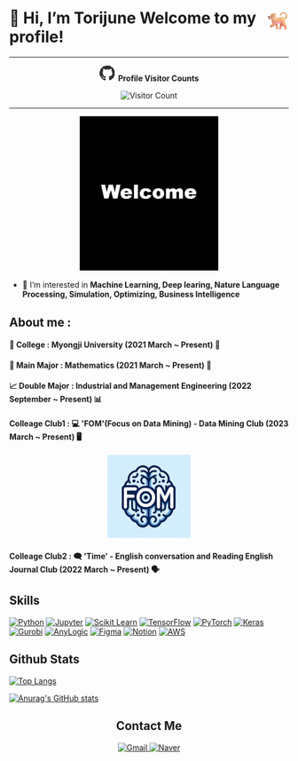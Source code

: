 # 👋 Hi, I’m Torijune <img src="image/Dog.png" alt="fom image" width="40" style="float: right;"> Welcome to my profile!

***
<p align="center">
  <img src="image/212257468-1e9a91f1-b626-4baa-b15d-5c385dfa7ed2.gif" alt="github image" width="30">
  <strong>Profile Visitor Counts</strong></p>
<p align="center">
  <img src="https://profile-counter.glitch.me/torijune/count.svg" alt="Visitor Count">
</p>

***

<p align="center">
  <img src="image/다운로드.gif" alt="Welcome gif" width="250">


- 👀 I’m interested in **Machine Learning, Deep learing, Nature Language Processing, Simulation, Optimizing, Business Intelligence**
  
## About me :
#### 🏫 College : **Myongji University (2021 March ~ Present)** 🏫

#### 📐 Main Major : **Mathematics (2021 March ~ Present)** 🔢
#### 📈 Double Major : **Industrial and Management Engineering (2022 September ~ Present)** 📊
#### Colleage Club1 : 💻 **'FOM'(Focus on Data Mining) - Data Mining Club (2023 March ~ Present)** 🖥️   

<p align="center">
  <img src="image/KakaoTalk_20240218_002926553.jpg" alt="fom image" width="150">
</p>

#### Colleage Club2 : 🗨️ **'Time' - English conversation and Reading English Journal Club (2022 March ~ Present)** 🗣️

## Skills
[![Python](https://img.shields.io/badge/Python-3776AB?style=for-the-badge&logo=python&logoColor=white)](https://www.python.org/)
[![Jupyter](https://img.shields.io/badge/Jupyter-F37626?style=for-the-badge&logo=jupyter&logoColor=white)](https://jupyter.org/)
[![Scikit Learn](https://img.shields.io/badge/Scikit_Learn-F7931E?style=for-the-badge&logo=scikit-learn&logoColor=white)](https://scikit-learn.org/)
[![TensorFlow](https://img.shields.io/badge/TensorFlow-FF6F00?style=for-the-badge&logo=tensorflow&logoColor=white)](https://www.tensorflow.org/)
[![PyTorch](https://img.shields.io/badge/PyTorch-EE4C2C?style=for-the-badge&logo=pytorch&logoColor=white)](https://pytorch.org/)
[![Keras](https://img.shields.io/badge/Keras-D00000?style=for-the-badge&logo=keras&logoColor=white)](https://keras.io/)
[![Gurobi](https://img.shields.io/badge/Gurobi-56BDDC?style=for-the-badge&logo=gurobi&logoColor=white)](https://www.gurobi.com/)
[![AnyLogic](https://img.shields.io/badge/AnyLogic-00589D?style=for-the-badge&logo=anylogic&logoColor=white)](https://www.anylogic.com/)
[![Figma](https://img.shields.io/badge/Figma-F24E1E?style=for-the-badge&logo=figma&logoColor=white)](https://www.figma.com/)
[![Notion](https://img.shields.io/badge/Notion-000000?style=for-the-badge&logo=notion&logoColor=white)](https://www.notion.so/)
[![AWS](https://img.shields.io/badge/AWS-232F3E?style=for-the-badge&logo=amazon-aws&logoColor=white)](https://aws.amazon.com/)

## Github Stats
[![Top Langs](https://github-readme-stats.vercel.app/api/top-langs/?username=torijune)](https://github.com/anuraghazra/github-readme-stats)

[![Anurag's GitHub stats](https://github-readme-stats.vercel.app/api?username=torijune)](https://github.com/anuraghazra/github-readme-stats)


<div align="center">
  <h2>Contact Me</h2>
  <a href="mailto:dnjswnswkd03@gmail.com">
    <img src="https://img.shields.io/badge/Gmail-_-c14438?style=flat-square&logo=gmail&logoColor=white&labelColor=EA4335" alt="Gmail" height="30">
  </a>
  <a href="mailto:dnjswnswkd03@naver.com">
    <img src="https://img.shields.io/badge/Naver-_-03c75a?style=flat-square&logo=naver&logoColor=white&labelColor=2DB400" alt="Naver" height="30">
  </a>
</div>





